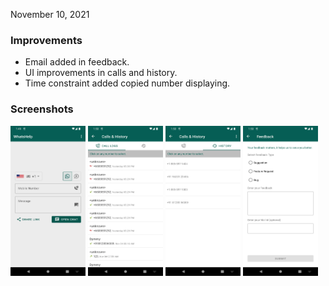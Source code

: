 November 10, 2021

### Improvements

* Email added in feedback.
* UI improvements in calls and history.
* Time constraint added copied number displaying.

### Screenshots

<img src="https://github.com/ktvipin27/WhatsHelp/blob/master/screenshots/v1.0.3/1.webp?raw=true" width="120" height="240" /> <img src="https://github.com/ktvipin27/WhatsHelp/blob/master/screenshots/v1.0.3/2.webp?raw=true" width="120" height="240" /> <img src="https://github.com/ktvipin27/WhatsHelp/blob/master/screenshots/v1.0.3/3.webp?raw=true" width="120" height="240" /> <img src="https://github.com/ktvipin27/WhatsHelp/blob/master/screenshots/v1.0.3/4.webp?raw=true" width="120" height="240" />